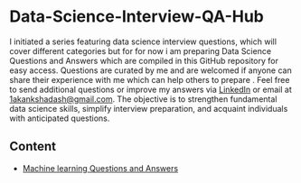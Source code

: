 # Data-Science-Interview-QA-Hub

I initiated a series featuring data science interview questions, which will cover different categories but for for now i am preparing Data Science Questions and Answers which are compiled in this GitHub repository for easy access. Questions are curated by me and are welcomed if anyone can share their experience with me which can help others to prepare . Feel free to send additional questions or improve my answers via [LinkedIn](https://www.linkedin.com/in/akanksha-d-7b37a47b/) or email at 1akankshadash@gmail.com. The objective is to strengthen fundamental data science skills, simplify interview preparation, and acquaint individuals with anticipated questions.

## Content 
- [Machine learning Questions and Answers](Machine%20learning%20Interview%20QA.md)
